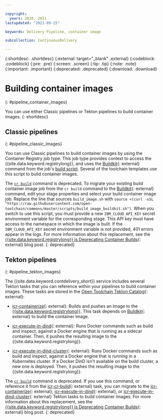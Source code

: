```yaml
---

copyright:
  years: 2020, 2021
lastupdated: "2021-09-15"

keywords: Delivery Pipeline, container image

subcollection: ContinuousDelivery

---
```

<!-- Copyright info at top of file: REQUIRED
    The copyright info is YAML content that must occur at the top of the MD file, before attributes are listed.
    It must be surrounded by 3 dashes.
    The value "years" can contain just one year or a two years separated by a comma. (years: 2014, 2016)
    Indentation as per the previous template must be preserved.
-->

{:shortdesc: .shortdesc}
{:external: target="_blank" .external}
{:codeblock: .codeblock}
{:pre: .pre}
{:screen: .screen}
{:tip: .tip}
{:note: .note}
{:important: .important}
{:deprecated: .deprecated}
{:download: .download} 

# Building container images
{: #pipeline_container_images}

You can use either Classic pipelines or Tekton pipelines to build container images.
{: shortdesc}

## Classic pipelines
{: #pipeline_classic_images}

You can use Classic pipelines to build container images by using the Container Registry job type. This job type provides context to access the {{site.data.keyword.registrylong}}, and uses the [Buildkit](https://github.com/moby/buildkit){: external} command from the job's [build script](https://github.com/open-toolchain/commons/blob/master/scripts/build_image_buildkit.sh). Several of the toolchain templates use this script to build container images.

The [`cr build`](/docs/container-registry-cli-plugin?topic=container-registry-cli-plugin-containerregcli#bx_cr_build) command is deprecated. To migrate your existing build container image job from the `cr build` command to the [Buildkit](https://github.com/moby/buildkit){: external} command, edit your stage properties and select your build container image job. Replace the line that sources `build_image.sh` with `source <(curl -sSL "https://raw.githubusercontent.com/open-toolchain/commons/master/scripts/build_image_buildkit.sh")`. When you switch to use this script, you must provide a new `IBM_CLOUD_API_KEY` secret environment variable for the corresponding stage. This API key must have access to the namespace in which the image is built. If the `IBM_CLOUD_API_KEY` secret environment variable is not provided, 401 errors appear in the logs. For more information about this replacement, see the [{{site.data.keyword.registrylong}} is Deprecating Container Builds](https://www.ibm.com/cloud/blog/announcements/ibm-cloud-container-registry-deprecating-container-builds){: external} blog post.
{: deprecated}

## Tekton pipelines
{: #pipeline_tekton_images}

The {{site.data.keyword.contdelivery_short}} service includes several Tekton tasks that you can reference within your pipelines to build container images. These tasks are stored in the [Open Toolchain Tekton Catalog](https://github.com/open-toolchain/tekton-catalog/tree/master/container-registry){: external}:

* [icr-containerize](https://github.com/open-toolchain/tekton-catalog/blob/master/container-registry/README.md#icr-containerize
){: external}: Builds and pushes an image to the [{{site.data.keyword.registrylong}}](/docs/Registry?topic=Registry-getting-started). This task depends on [Buildkit](https://github.com/moby/buildkit){: external} to build the container image.

* [icr-execute-in-dind](https://github.com/open-toolchain/tekton-catalog/blob/master/container-registry/README.md#icr-execute-in-dind){: external}: Runs Docker commands such as build and inspect, against a Docker engine that is running as a sidecar container. Then, it pushes the resulting image to the {{site.data.keyword.registrylong}}.

* [icr-execute-in-dind-cluster](https://github.com/open-toolchain/tekton-catalog/blob/master/container-registry/README.md#icr-execute-in-dind-cluster){: external}: Runs Docker commands such as build and inspect, against a Docker engine that is running in a Kubernetes cluster. If a Docker DinD isn't available on the build cluster, a new one is deployed. Then, it pushes the resulting image to the {{site.data.keyword.registrylong}}.

The [`cr build`](/docs/container-registry-cli-plugin?topic=container-registry-cli-plugin-containerregcli#bx_cr_build) command is deprecated. If you use this command, or reference it from the [icr-cr-build](https://github.com/open-toolchain/tekton-catalog/blob/master/container-registry/README.md#icr-cr-build){: external} task, you can migrate to the [icr-containerize](https://github.com/open-toolchain/tekton-catalog/blob/master/container-registry/README.md#icr-containerize
){: external}, [icr-execute-in-dind](https://github.com/open-toolchain/tekton-catalog/blob/master/container-registry/README.md#icr-execute-in-dind){: external}, or [icr-execute-in-dind-cluster](https://github.com/open-toolchain/tekton-catalog/blob/master/container-registry/README.md#icr-execute-in-dind-cluster){: external} Tekton tasks to build container images. For more information about this replacement, see the [{{site.data.keyword.registrylong}} is Deprecating Container Builds](https://www.ibm.com/cloud/blog/announcements/ibm-cloud-container-registry-deprecating-container-builds){: external} blog post.
{: deprecated}
